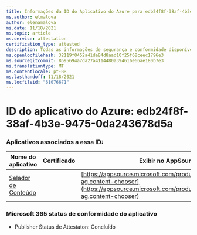 ```yaml
---
title: Informações da ID do Aplicativo do Azure para edb24f8f-38af-4b3e-9475-0da243678d5a
ms.author: elmalova
author: elenamalova
ms.date: 11/18/2021
ms.topic: article
ms.service: attestation
certification_type: attested
description: Todas as informações de segurança e conformidade disponíveis para edb24f8f-38af-4b3e-9475-0da243678d5a.
ms.openlocfilehash: 32119f0452a41de84d8aad10f25f68ceec1796e3
ms.sourcegitcommit: 8695694a7da27a4114480a394616e66ae180b7e3
ms.translationtype: MT
ms.contentlocale: pt-BR
ms.lasthandoff: 11/18/2021
ms.locfileid: "61076671"
---
```

# <a name="azure-app-id-edb24f8f-38af-4b3e-9475-0da243678d5a"></a>ID do aplicativo do Azure: edb24f8f-38af-4b3e-9475-0da243678d5a


### <a name="apps-associated-with-this-id"></a>Aplicativos associados a essa ID:
| **Nome do aplicativo** | **Certificado** | **Exibir no AppSource** |
|--------------|---------------|-----------------------|
| [Selador de Conteúdo](https://docs.microsoft.com/microsoft-365-app-certification/forward/officeatwork-ag.content-chooser) |  | [https://appsource.microsoft.com/product/office/officeatwork-ag.content-chooser](https://appsource.microsoft.com/product/office/officeatwork-ag.content-chooser) |

### <a name="microsoft-365-app-compliance-status"></a>Microsoft 365 status de conformidade do aplicativo
- Publisher Status de Attestaton: Concluído
